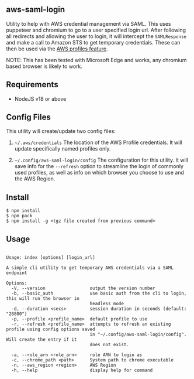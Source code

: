 ## aws-saml-login
Utility to help with AWS credential management via SAML.  This uses puppeteer
and chromium to go to a user specified login url.  After following all redirects
and allowing the user to login, it will intercept the `SAMLResponse` and make a
call to Amazon STS to get temporary credentials.  These can then be used via the
[AWS profiles feature](https://docs.aws.amazon.com/cli/latest/userguide/cli-configure-profiles.html).

NOTE: This has been tested with Microsoft Edge and works, any chromium based
browser is likely to work.

## Requirements
- NodeJS v18 or above

## Config Files
This utility will create/update two config files:
1. `~/.aws/credentials`
  The location of the AWS Profile credentials.  It will update specifically
  named profiles only.

1. `~/.config/aws-saml-login/config`
  The configuration for this utility.  It will save info for the `--refresh`
  option to streamline the login of commonly used profiles, as well as info on
  which browser you choose to use and the AWS Region.

## Install
```shell
$ npm install
$ npm pack
$ npm install -g <tgz file created from previous command>
```

## Usage
```shell

Usage: index [options] [login_url]

A simple cli utility to get temporary AWS credentials via a SAML endpoint

Options:
  -V, --version                 output the version number
  -b, --basic_auth              use basic auth from the cli to login, this will run the browser in
                                headless mode
  -d, --duration <secs>         session duration in seconds (default: "28800")
  -p, --profile <profile_name>  default profile to use
  -r, --refresh <profile_name>  attempts to refresh an existing profile using config options saved
                                in "~/.config/aws-saml-login/config".  Will create the entry if it
                                does not exist.

  -a, --role_arn <role_arn>     role ARN to login as
  -c, --chrome_path <path>      System path to chrome executable
  -n, --aws_region <region>     AWS Region
  -h, --help                    display help for command

```
